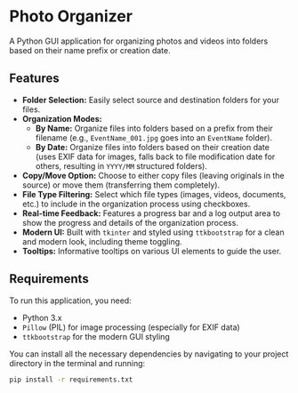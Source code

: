 # Photo Organizer

A Python GUI application for organizing photos and videos into folders based on their name prefix or creation date.

## Features

* **Folder Selection:** Easily select source and destination folders for your files.
* **Organization Modes:**
    * **By Name:** Organize files into folders based on a prefix from their filename (e.g., `EventName_001.jpg` goes into an `EventName` folder).
    * **By Date:** Organize files into folders based on their creation date (uses EXIF data for images, falls back to file modification date for others, resulting in `YYYY/MM` structured folders).
* **Copy/Move Option:** Choose to either copy files (leaving originals in the source) or move them (transferring them completely).
* **File Type Filtering:** Select which file types (images, videos, documents, etc.) to include in the organization process using checkboxes.
* **Real-time Feedback:** Features a progress bar and a log output area to show the progress and details of the organization process.
* **Modern UI:** Built with `tkinter` and styled using `ttkbootstrap` for a clean and modern look, including theme toggling.
* **Tooltips:** Informative tooltips on various UI elements to guide the user.

## Requirements

To run this application, you need:

* Python 3.x
* `Pillow` (PIL) for image processing (especially for EXIF data)
* `ttkbootstrap` for the modern GUI styling

You can install all the necessary dependencies by navigating to your project directory in the terminal and running:

```bash
pip install -r requirements.txt
